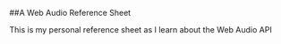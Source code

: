 ##A Web Audio Reference Sheet

This is my personal reference sheet as I learn about the Web Audio API
